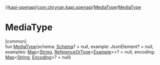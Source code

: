//[kapi-openapi](../../../index.md)/[com.chrynan.kapi.openapi](../index.md)/[MediaType](index.md)/[MediaType](-media-type.md)

# MediaType

[common]\
fun [MediaType](-media-type.md)(schema: [Schema](../-schema/index.md)? = null, example: JsonElement? = null, examples: [Map](https://kotlinlang.org/api/latest/jvm/stdlib/kotlin.collections/-map/index.html)&lt;[String](https://kotlinlang.org/api/latest/jvm/stdlib/kotlin/-string/index.html), [ReferenceOrType](../-reference-or-type/index.md)&lt;[Example](../-example/index.md)&gt;&gt;? = null, encoding: [Map](https://kotlinlang.org/api/latest/jvm/stdlib/kotlin.collections/-map/index.html)&lt;[String](https://kotlinlang.org/api/latest/jvm/stdlib/kotlin/-string/index.html), [Encoding](../-encoding/index.md)&gt;? = null)
